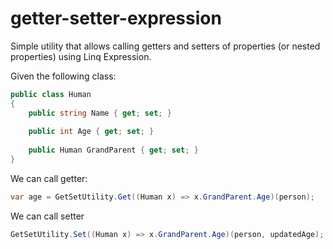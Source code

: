 # getter-setter-expression

Simple utility that allows calling getters and setters of properties (or nested properties) using Linq Expression.

Given the following class:
```csharp
public class Human
{
    public string Name { get; set; }
    
    public int Age { get; set; }
    
    public Human GrandParent { get; set; }
}
```

We can call getter:
```csharp
var age = GetSetUtility.Get((Human x) => x.GrandParent.Age)(person);
```

We can call setter
```csharp
GetSetUtility.Set((Human x) => x.GrandParent.Age)(person, updatedAge);   // void
```

